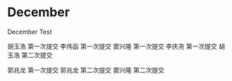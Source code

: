# December
December Test

胡玉浩 第一次提交
李伟函 第一次提交
窦兴隆 第一次提交
李庆尧 第一次提交
胡玉浩 第二次提交

郭兆龙 第一次提交
郭兆龙 第二次提交
窦兴隆 第二次提交
